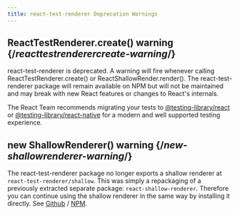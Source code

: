 ```yaml
---
title: react-test-renderer Deprecation Warnings
---
```


## ReactTestRenderer.create() warning {/*reacttestrenderercreate-warning*/}

react-test-renderer is deprecated. A warning will fire whenever calling ReactTestRenderer.create() or ReactShallowRender.render(). The react-test-renderer package will remain available on NPM but will not be maintained and may break with new React features or changes to React's internals.

The React Team recommends migrating your tests to [@testing-library/react](https://testing-library.com/docs/react-testing-library/intro/) or [@testing-library/react-native](https://callstack.github.io/react-native-testing-library/docs/getting-started) for a modern and well supported testing experience.


## new ShallowRenderer() warning {/*new-shallowrenderer-warning*/}

The react-test-renderer package no longer exports a shallow renderer at `react-test-renderer/shallow`. This was simply a repackaging of a previously extracted separate package: `react-shallow-renderer`. Therefore you can continue using the shallow renderer in the same way by installing it directly. See [Github](https://github.com/enzymejs/react-shallow-renderer) / [NPM](https://www.npmjs.com/package/react-shallow-renderer).
